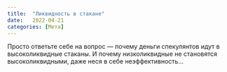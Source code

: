 ```yaml
---
title:  "Ликвидность в стакане"
date:   2022-04-21
categories: [Мета]
---
```


 Просто ответьте себе на вопрос — почему деньги спекулянтов идут в высоколиквидные стаканы. И почему низколиквидные не становятся высоколиквидными, даже неся в себе неэффективность...

